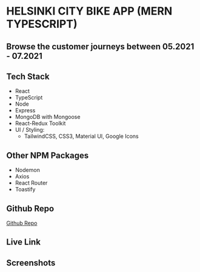 # HELSINKI CITY BIKE APP (MERN TYPESCRIPT)

## Browse the customer journeys between 05.2021 - 07.2021

## Tech Stack

- React
- TypeScript
- Node
- Express
- MongoDB with Mongoose
- React-Redux Toolkit
- UI / Styling:
  - TailwindCSS, CSS3, Material UI, Google Icons

## Other NPM Packages

- Nodemon
- Axios
- React Router
- Toastify


## Github Repo

<a href="https://www.github.com/kcvijay/helsinki-citybike" target="_blank">Github Repo</a>

## Live Link

## Screenshots

